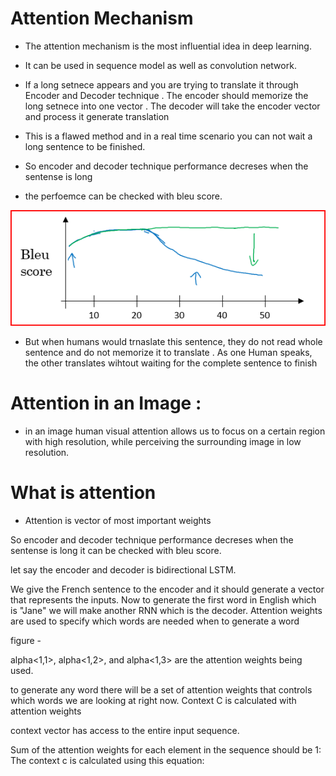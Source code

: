 # Attention Mechanism 
* The attention mechanism is the  most influential idea in deep learning.
* It can be used in sequence model as well as convolution network.

* If a long setnece appears and you are trying to translate it through Encoder and Decoder technique .
The encoder should memorize the long setnece  into one vector . 
The decoder will  take the encoder vector and  process it generate translation
* This is a flawed method and in a real time scenario you can not wait a long sentence to be finished.
* So encoder and decoder technique performance decreses when the sentense is long 
* the perfoemce can be checked with bleu score.

![](Bluescore.PNG)

* But when humans would trnaslate this sentence, they do not read whole sentence and do not memorize it to translate .
 As one Human speaks, the other translates wihtout waiting for the complete sentence to finish
# Attention in an Image :
* in an image human visual attention allows us to focus on a certain region with high resolution,
 while perceiving the surrounding image in low resolution.

# What is attention 
* Attention is vector of  most important  weights

So encoder and decoder technique performance decreses when the sentense is long
it can be checked with bleu score.

let say the encoder and decoder is bidirectional LSTM.

We give the French sentence to the encoder and it should generate a vector that represents the inputs.
Now to generate the first word in English which is "Jane" we will make another RNN which is the decoder.
Attention weights are used to specify which words are needed when to generate a word

figure - 

alpha<1,1>, alpha<1,2>, and alpha<1,3> are the attention weights being used.

to generate any word there will be a set of attention weights that controls which words we are looking at right now.
Context C is calculated with attention weights

context vector has access to the entire input sequence.

Sum of the attention weights for each element in the sequence should be 1:
The context c is calculated using this equation:



